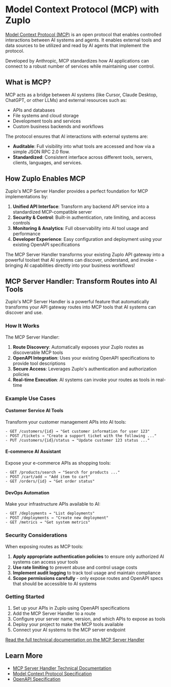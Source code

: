 # Model Context Protocol (MCP) with Zuplo

[Model Context Protocol (MCP)](https://modelcontextprotocol.io/introduction)
is an open protocol that enables controlled
interactions between AI systems and agents. It enables external tools and data sources
to be utilized and read by AI agents that implement the protocol.

Developed by Anthropic, MCP standardizes how AI applications can connect to
a robust number of services while maintaining user control.

## What is MCP?

MCP acts as a bridge between AI systems (like Cursor, Claude Desktop, ChatGPT, or other LLMs)
and external resources such as:

- APIs and databases
- File systems and cloud storage
- Development tools and services
- Custom business backends and workflows

The protocol ensures that AI interactions with external systems are:
- **Auditable**: Full visibility into what tools are accessed and how via a simple
  JSON RPC 2.0 flow.
- **Standardized**: Consistent interface across different tools, servers, clients, languages, and services.

## How Zuplo Enables MCP

Zuplo's MCP Server Handler provides a perfect foundation for MCP implementations by:

1. **Unified API Interface**: Transform any backend API service into a standardized MCP-compatible server
2. **Security & Control**: Built-in authentication, rate limiting, and access controls
3. **Monitoring & Analytics**: Full observability into AI tool usage and performance
4. **Developer Experience**: Easy configuration and deployment using your existing OpenAPI specifications

The MCP Server Handler transforms your existing Zuplo API gateway into a powerful
toolset that AI systems can discover, understand, and invoke - bringing AI capabilities directly into your business workflows!

## MCP Server Handler: Transform Routes into AI Tools

Zuplo's MCP Server Handler is a powerful feature that automatically transforms
your API gateway routes into MCP tools that AI systems can discover and use.

### How It Works

The MCP Server Handler:

1. **Route Discovery**: Automatically exposes your Zuplo routes as discoverable MCP tools
2. **OpenAPI Integration**: Uses your existing OpenAPI specifications to provide tool descriptions
3. **Secure Access**: Leverages Zuplo's authentication and authorization policies
4. **Real-time Execution**: AI systems can invoke your routes as tools in real-time

### Example Use Cases

#### Customer Service AI Tools

Transform your customer management APIs into AI tools:

```
- GET /customers/{id} → "Get customer information for user 123"
- POST /tickets → "Create a support ticket with the following ..." 
- PUT /customers/{id}/status → "Update customer 123 status ..."
```

#### E-commerce AI Assistant

Expose your e-commerce APIs as shopping tools:

```
- GET /products/search → "Search for products ..."
- POST /cart/add → "Add item to cart"
- GET /orders/{id} → "Get order status"
```

#### DevOps Automation

Make your infrastructure APIs available to AI:

```
- GET /deployments → "List deployments"
- POST /deployments → "Create new deployment"
- GET /metrics → "Get system metrics"
```

### Security Considerations

When exposing routes as MCP tools:

1. **Apply appropriate authentication policies** to ensure only authorized AI systems can access your tools
2. **Use rate limiting** to prevent abuse and control usage costs
3. **Implement audit logging** to track tool usage and maintain compliance
4. **Scope permissions carefully** - only expose routes and OpenAPI specs that should be accessible to AI systems

### Getting Started

1. Set up your APIs in Zuplo using OpenAPI specifications
2. Add the MCP Server Handler to a route
3. Configure your server name, version, and which APIs to expose as tools
4. Deploy your project to make the MCP tools available
5. Connect your AI systems to the MCP server endpoint

[Read the full technical documentation on the MCP Server Handler](/docs/handlers/mcp-server)

## Learn More

- [MCP Server Handler Technical Documentation](/docs/handlers/mcp-server)
- [Model Context Protocol Specification](https://spec.modelcontextprotocol.io/)
- [OpenAPI Specification](https://swagger.io/specification/)
